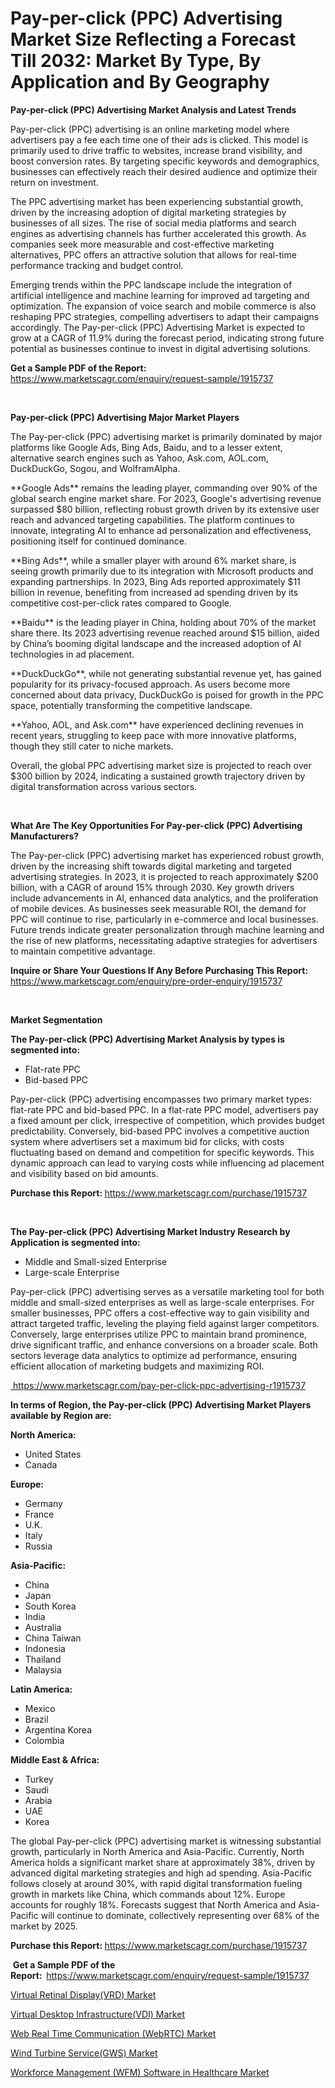 <p><h1>Pay-per-click (PPC) Advertising Market Size Reflecting a Forecast Till 2032: Market By Type, By Application and By Geography</h1></p><p><strong>Pay-per-click (PPC) Advertising Market Analysis and Latest Trends</strong></p>
<p><p>Pay-per-click (PPC) advertising is an online marketing model where advertisers pay a fee each time one of their ads is clicked. This model is primarily used to drive traffic to websites, increase brand visibility, and boost conversion rates. By targeting specific keywords and demographics, businesses can effectively reach their desired audience and optimize their return on investment.</p><p>The PPC advertising market has been experiencing substantial growth, driven by the increasing adoption of digital marketing strategies by businesses of all sizes. The rise of social media platforms and search engines as advertising channels has further accelerated this growth. As companies seek more measurable and cost-effective marketing alternatives, PPC offers an attractive solution that allows for real-time performance tracking and budget control.</p><p>Emerging trends within the PPC landscape include the integration of artificial intelligence and machine learning for improved ad targeting and optimization. The expansion of voice search and mobile commerce is also reshaping PPC strategies, compelling advertisers to adapt their campaigns accordingly. The Pay-per-click (PPC) Advertising Market is expected to grow at a CAGR of 11.9% during the forecast period, indicating strong future potential as businesses continue to invest in digital advertising solutions.</p></p>
<p><strong>Get a Sample PDF of the Report:&nbsp;</strong> <a href="https://www.marketscagr.com/enquiry/request-sample/1915737?utm_campaign=1944&utm_medium=2&utm_source=Github&utm_content=ia&utm_term=11032025&utm_id=pay-per-click-ppc-advertising">https://www.marketscagr.com/enquiry/request-sample/1915737</a></p>
<p>&nbsp;</p>
<p><strong>Pay-per-click (PPC) Advertising Major Market Players</strong></p>
<p><p>The Pay-per-click (PPC) advertising market is primarily dominated by major platforms like Google Ads, Bing Ads, Baidu, and to a lesser extent, alternative search engines such as Yahoo, Ask.com, AOL.com, DuckDuckGo, Sogou, and WolframAlpha. </p><p>**Google Ads** remains the leading player, commanding over 90% of the global search engine market share. For 2023, Google's advertising revenue surpassed $80 billion, reflecting robust growth driven by its extensive user reach and advanced targeting capabilities. The platform continues to innovate, integrating AI to enhance ad personalization and effectiveness, positioning itself for continued dominance.</p><p>**Bing Ads**, while a smaller player with around 6% market share, is seeing growth primarily due to its integration with Microsoft products and expanding partnerships. In 2023, Bing Ads reported approximately $11 billion in revenue, benefiting from increased ad spending driven by its competitive cost-per-click rates compared to Google.</p><p>**Baidu** is the leading player in China, holding about 70% of the market share there. Its 2023 advertising revenue reached around $15 billion, aided by China’s booming digital landscape and the increased adoption of AI technologies in ad placement.</p><p>**DuckDuckGo**, while not generating substantial revenue yet, has gained popularity for its privacy-focused approach. As users become more concerned about data privacy, DuckDuckGo is poised for growth in the PPC space, potentially transforming the competitive landscape.</p><p>**Yahoo, AOL, and Ask.com** have experienced declining revenues in recent years, struggling to keep pace with more innovative platforms, though they still cater to niche markets.</p><p>Overall, the global PPC advertising market size is projected to reach over $300 billion by 2024, indicating a sustained growth trajectory driven by digital transformation across various sectors.</p></p>
<p>&nbsp;</p>
<p><strong>What Are The Key Opportunities For Pay-per-click (PPC) Advertising Manufacturers?</strong></p>
<p><p>The Pay-per-click (PPC) advertising market has experienced robust growth, driven by the increasing shift towards digital marketing and targeted advertising strategies. In 2023, it is projected to reach approximately $200 billion, with a CAGR of around 15% through 2030. Key growth drivers include advancements in AI, enhanced data analytics, and the proliferation of mobile devices. As businesses seek measurable ROI, the demand for PPC will continue to rise, particularly in e-commerce and local businesses. Future trends indicate greater personalization through machine learning and the rise of new platforms, necessitating adaptive strategies for advertisers to maintain competitive advantage.</p></p>
<p><strong>Inquire or Share Your Questions If Any Before Purchasing This Report:</strong> <a href="https://www.marketscagr.com/enquiry/pre-order-enquiry/1915737?utm_campaign=1944&utm_medium=2&utm_source=Github&utm_content=ia&utm_term=11032025&utm_id=pay-per-click-ppc-advertising">https://www.marketscagr.com/enquiry/pre-order-enquiry/1915737</a></p>
<p>&nbsp;</p>
<p><strong>Market Segmentation</strong></p>
<p><strong>The Pay-per-click (PPC) Advertising Market Analysis by types is segmented into:</strong></p>
<p><ul><li>Flat-rate PPC</li><li>Bid-based PPC</li></ul></p>
<p><p>Pay-per-click (PPC) advertising encompasses two primary market types: flat-rate PPC and bid-based PPC. In a flat-rate PPC model, advertisers pay a fixed amount per click, irrespective of competition, which provides budget predictability. Conversely, bid-based PPC involves a competitive auction system where advertisers set a maximum bid for clicks, with costs fluctuating based on demand and competition for specific keywords. This dynamic approach can lead to varying costs while influencing ad placement and visibility based on bid amounts.</p></p>
<p><strong>Purchase this Report:&nbsp;</strong><a href="https://www.marketscagr.com/purchase/1915737?utm_campaign=1944&utm_medium=2&utm_source=Github&utm_content=ia&utm_term=11032025&utm_id=pay-per-click-ppc-advertising">https://www.marketscagr.com/purchase/1915737</a></p>
<p>&nbsp;</p>
<p><strong>The Pay-per-click (PPC) Advertising Market Industry Research by Application is segmented into:</strong></p>
<p><ul><li>Middle and Small-sized Enterprise</li><li>Large-scale Enterprise</li></ul></p>
<p><p>Pay-per-click (PPC) advertising serves as a versatile marketing tool for both middle and small-sized enterprises as well as large-scale enterprises. For smaller businesses, PPC offers a cost-effective way to gain visibility and attract targeted traffic, leveling the playing field against larger competitors. Conversely, large enterprises utilize PPC to maintain brand prominence, drive significant traffic, and enhance conversions on a broader scale. Both sectors leverage data analytics to optimize ad performance, ensuring efficient allocation of marketing budgets and maximizing ROI.</p></p>
<p><a href="https://www.marketscagr.com/pay-per-click-ppc-advertising-r1915737?utm_campaign=1944&utm_medium=2&utm_source=Github&utm_content=ia&utm_term=11032025&utm_id=pay-per-click-ppc-advertising">&nbsp;https://www.marketscagr.com/pay-per-click-ppc-advertising-r1915737</a></p>
<p><strong>In terms of Region, the Pay-per-click (PPC) Advertising Market Players available by Region are:</strong></p>
<p>
    <p> <strong> North America: </strong>
        <ul>
            <li>United States</li>
            <li>Canada</li>
        </ul>
        </p> 
    <p> <strong> Europe: </strong>
        <ul>
            <li>Germany</li>
            <li>France</li>
            <li>U.K.</li>
            <li>Italy</li>
            <li>Russia</li>
        </ul>
        </p> 
    <p> <strong> Asia-Pacific: </strong>
        <ul>
            <li>China</li>
            <li>Japan</li>
            <li>South Korea</li>
            <li>India</li>
            <li>Australia</li>
            <li>China Taiwan</li>
            <li>Indonesia</li>
            <li>Thailand</li>
            <li>Malaysia</li>
        </ul>
        </p> 
    <p> <strong> Latin America: </strong>
        <ul>
            <li>Mexico</li>
            <li>Brazil</li>
            <li>Argentina Korea</li>
            <li>Colombia</li>
        </ul>
        </p> 
    <p> <strong> Middle East & Africa: </strong>
        <ul>
            <li>Turkey</li>
            <li>Saudi</li>
            <li>Arabia</li>
            <li>UAE</li>
            <li>Korea</li>
        </ul>
    </p>
    </p>
<p><p>The global Pay-per-click (PPC) advertising market is witnessing substantial growth, particularly in North America and Asia-Pacific. Currently, North America holds a significant market share at approximately 38%, driven by advanced digital marketing strategies and high ad spending. Asia-Pacific follows closely at around 30%, with rapid digital transformation fueling growth in markets like China, which commands about 12%. Europe accounts for roughly 18%. Forecasts suggest that North America and Asia-Pacific will continue to dominate, collectively representing over 68% of the market by 2025.</p></p>
<p><strong>Purchase this Report: </strong><a href="https://www.marketscagr.com/purchase/1915737?utm_campaign=1944&utm_medium=2&utm_source=Github&utm_content=ia&utm_term=11032025&utm_id=pay-per-click-ppc-advertising">https://www.marketscagr.com/purchase/1915737</a></p>
<p>&nbsp;<strong>Get a Sample PDF of the Report:&nbsp;&nbsp;</strong><a href="https://www.marketscagr.com/enquiry/request-sample/1915737?utm_campaign=1944&utm_medium=2&utm_source=Github&utm_content=ia&utm_term=11032025&utm_id=pay-per-click-ppc-advertising">https://www.marketscagr.com/enquiry/request-sample/1915737</a></p>
<p><strong></strong></p>
<p><p><a href="https://github.com/kaloyhboosh/Market-Research-Report-List-1/blob/main/virtual-retinal-displayvrd-market.md?utm_campaign=1944&utm_medium=2&utm_source=Github&utm_content=ia&utm_term=11032025&utm_id=pay-per-click-ppc-advertising">Virtual Retinal Display(VRD) Market</a></p><p><a href="https://github.com/xalatieusope/Market-Research-Report-List-1/blob/main/virtual-desktop-infrastructurevdi-market.md?utm_campaign=1944&utm_medium=2&utm_source=Github&utm_content=ia&utm_term=11032025&utm_id=pay-per-click-ppc-advertising">Virtual Desktop Infrastructure(VDI) Market</a></p><p><a href="https://github.com/lefiobakali/Market-Research-Report-List-1/blob/main/web-real-time-communication-webrtc-market.md?utm_campaign=1944&utm_medium=2&utm_source=Github&utm_content=ia&utm_term=11032025&utm_id=pay-per-click-ppc-advertising">Web Real Time Communication (WebRTC) Market</a></p><p><a href="https://github.com/stickkinkel/Market-Research-Report-List-1/blob/main/wind-turbine-servicegws-market.md?utm_campaign=1944&utm_medium=2&utm_source=Github&utm_content=ia&utm_term=11032025&utm_id=pay-per-click-ppc-advertising">Wind Turbine Service(GWS) Market</a></p><p><a href="https://github.com/shafriusizi/Market-Research-Report-List-1/blob/main/workforce-management-wfm-software-in-healthcare-market.md?utm_campaign=1944&utm_medium=2&utm_source=Github&utm_content=ia&utm_term=11032025&utm_id=pay-per-click-ppc-advertising">Workforce Management (WFM) Software in Healthcare Market</a></p></p>